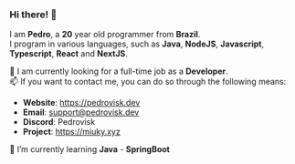 ### Hi there! 👋  
I am **Pedro**, a **20** year old programmer from **Brazil**.  
I program in various languages, such as **Java**, **NodeJS**, **Javascript**, **Typescript**, **React** and **NextJS**.  

💼 I am currently looking for a full-time job as a **Developer**.  
📫 If you want to contact me, you can do so through the following means:  
  - **Website**: https://pedrovisk.dev
  - **Email**: support@pedrovisk.dev 
  - **Discord**: Pedrovisk
  - **Project**: https://miuky.xyz
    
🌱 I’m currently learning **Java** - **SpringBoot**
